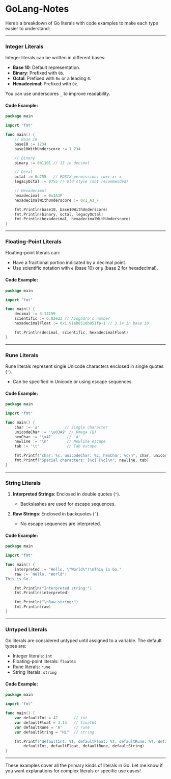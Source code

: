 # GoLang-Notes


  
Here’s a breakdown of Go literals with code examples to make each type easier to understand:

---

### **Integer Literals**
Integer literals can be written in different bases:
- **Base 10**: Default representation.
- **Binary**: Prefixed with `0b`.
- **Octal**: Prefixed with `0o` or a leading `0`.
- **Hexadecimal**: Prefixed with `0x`.

You can use underscores `_` to improve readability.

#### Code Example:
```go
package main

import "fmt"

func main() {
    // Base 10
    base10 := 1234
    base10WithUnderscore := 1_234

    // Binary
    binary := 0b1101 // 13 in decimal

    // Octal
    octal := 0o755   // POSIX permission: rwxr-xr-x
    legacyOctal := 0755 // Old style (not recommended)

    // Hexadecimal
    hexadecimal := 0x1A3F
    hexadecimalWithUnderscore := 0x1_A3_F

    fmt.Println(base10, base10WithUnderscore)
    fmt.Println(binary, octal, legacyOctal)
    fmt.Println(hexadecimal, hexadecimalWithUnderscore)
}
```

---

### **Floating-Point Literals**
Floating-point literals can:
- Have a fractional portion indicated by a decimal point.
- Use scientific notation with `e` (base 10) or `p` (base 2 for hexadecimal).

#### Code Example:
```go
package main

import "fmt"

func main() {
    decimal := 3.14159
    scientific := 6.02e23 // Avogadro's number
    hexadecimalFloat := 0x1.91eb851eb851fp+1 // 3.14 in base 10

    fmt.Println(decimal, scientific, hexadecimalFloat)
}
```

---

### **Rune Literals**
Rune literals represent single Unicode characters enclosed in single quotes (`'`).
- Can be specified in Unicode or using escape sequences.

#### Code Example:
```go
package main

import "fmt"

func main() {
    char := 'a'           // Single character
    unicodeChar := '\u03A9' // Omega (Ω)
    hexChar := '\x41'      // 'A'
    newline := '\n'        // Newline escape
    tab := '\t'            // Tab escape

    fmt.Printf("char: %c, unicodeChar: %c, hexChar: %c\n", char, unicodeChar, hexChar)
    fmt.Printf("Special characters: [%c] [%c]\n", newline, tab)
}
```

---

### **String Literals**
1. **Interpreted Strings**: Enclosed in double quotes (`"`). 
   - Backslashes are used for escape sequences.

2. **Raw Strings**: Enclosed in backquotes (`` ` ``).
   - No escape sequences are interpreted.

#### Code Example:
```go
package main

import "fmt"

func main() {
    interpreted := "Hello, \"World\"!\nThis is Go."
    raw := `Hello, "World"!
This is Go.`

    fmt.Println("Interpreted string:")
    fmt.Println(interpreted)

    fmt.Println("\nRaw string:")
    fmt.Println(raw)
}
```

---

### **Untyped Literals**
Go literals are considered untyped until assigned to a variable. The default types are:
- Integer literals: `int`
- Floating-point literals: `float64`
- Rune literals: `rune`
- String literals: `string`

#### Code Example:
```go
package main

import "fmt"

func main() {
    var defaultInt = 42       // int
    var defaultFloat = 3.14   // float64
    var defaultRune = 'A'     // rune
    var defaultString = "Hi"  // string

    fmt.Printf("defaultInt: %T, defaultFloat: %T, defaultRune: %T, defaultString: %T\n", 
        defaultInt, defaultFloat, defaultRune, defaultString)
}
```

---

These examples cover all the primary kinds of literals in Go. Let me know if you want explanations for complex literals or specific use cases!
